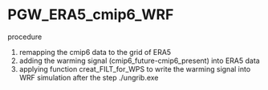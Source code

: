 # PGW_ERA5_cmip6_WRF

procedure

1. remapping the cmip6 data to the grid of ERA5
2. adding the warming signal (cmip6_future-cmip6_present) into ERA5 data
3. applying function creat_FILT_for_WPS to write the warming signal into WRF simulation after the step ./ungrib.exe
